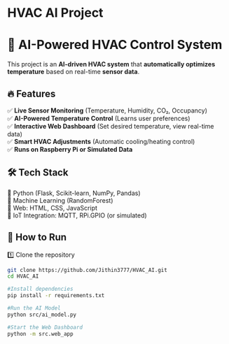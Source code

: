 # HVAC AI Project

# 🚀 AI-Powered HVAC Control System  

This project is an **AI-driven HVAC system** that **automatically optimizes temperature** based on real-time **sensor data**.  

## 🔥 Features  
✅ **Live Sensor Monitoring** (Temperature, Humidity, CO₂, Occupancy)  
✅ **AI-Powered Temperature Control** (Learns user preferences)  
✅ **Interactive Web Dashboard** (Set desired temperature, view real-time data)  
✅ **Smart HVAC Adjustments** (Automatic cooling/heating control)  
✅ **Runs on Raspberry Pi or Simulated Data**  

## 🛠️ Tech Stack  
🔹 Python (Flask, Scikit-learn, NumPy, Pandas)  
🔹 Machine Learning (RandomForest)  
🔹 Web: HTML, CSS, JavaScript  
🔹 IoT Integration: MQTT, RPi.GPIO (or simulated)  

## 🚀 How to Run  
1️⃣ Clone the repository  
```bash
git clone https://github.com/Jithin3777/HVAC_AI.git
cd HVAC_AI

#Install dependencies
pip install -r requirements.txt

#Run the AI Model
python src/ai_model.py

#Start the Web Dashboard
python -m src.web_app
